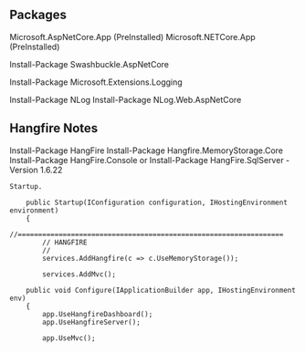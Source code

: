 ﻿

## Packages

Microsoft.AspNetCore.App (PreInstalled)
Microsoft.NETCore.App (PreInstalled)

Install-Package Swashbuckle.AspNetCore

Install-Package Microsoft.Extensions.Logging

Install-Package NLog
Install-Package NLog.Web.AspNetCore




## Hangfire Notes

Install-Package HangFire 
Install-Package Hangfire.MemoryStorage.Core
Install-Package HangFire.Console
or
Install-Package HangFire.SqlServer -Version 1.6.22

	Startup.

        public Startup(IConfiguration configuration, IHostingEnvironment environment)
        {
            //=================================================================
            // HANGFIRE 
            //
            services.AddHangfire(c => c.UseMemoryStorage());
			
            services.AddMvc();
			
        public void Configure(IApplicationBuilder app, IHostingEnvironment env)
        {
            app.UseHangfireDashboard();
            app.UseHangfireServer();
			
            app.UseMvc();